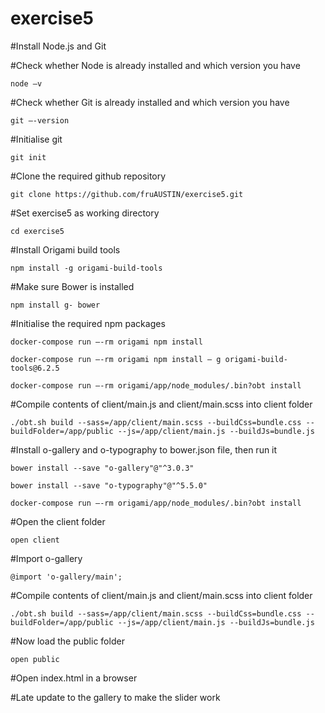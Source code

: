 # exercise5

#Install Node.js and Git

#Check whether Node is already installed and which version you have 
	
	node –v

#Check whether Git is already installed and which version you have 

	git –-version

#Initialise git 
	
	git init

#Clone the required github repository 
	
	git clone https://github.com/fruAUSTIN/exercise5.git

#Set exercise5 as working directory 

	cd exercise5

#Install Origami build tools 
	
	npm install -g origami-build-tools

#Make sure Bower is installed 
	
	npm install g- bower

#Initialise the required npm packages 
	
	docker-compose run –-rm origami npm install 
	
	docker-compose run –-rm origami npm install – g origami-build-tools@6.2.5 
	
	docker-compose run –-rm origami/app/node_modules/.bin?obt install

#Compile contents of client/main.js and client/main.scss into client folder 
	
	./obt.sh build --sass=/app/client/main.scss --buildCss=bundle.css --buildFolder=/app/public --js=/app/client/main.js --buildJs=bundle.js

#Install o-gallery and o-typography to bower.json file, then run it 
	
	bower install --save "o-gallery"@"^3.0.3" 
	
	bower install --save "o-typography"@"^5.5.0"

	docker-compose run –-rm origami/app/node_modules/.bin?obt install

#Open the client folder 
	
	open client

#Import o-gallery 
	
	@import 'o-gallery/main';

#Compile contents of client/main.js and client/main.scss into client folder 
	
	./obt.sh build --sass=/app/client/main.scss --buildCss=bundle.css --buildFolder=/app/public --js=/app/client/main.js --buildJs=bundle.js

#Now load the public folder

	open public

#Open index.html in a browser

#Late update to the gallery to make the slider work
